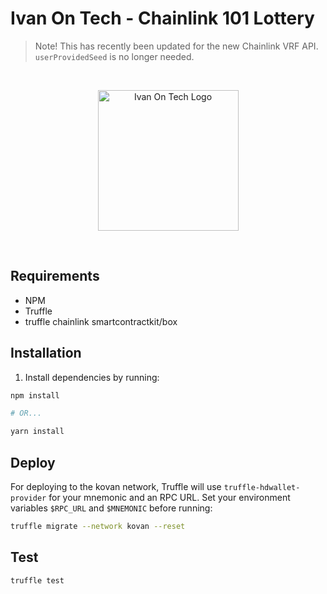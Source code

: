 # Ivan On Tech - Chainlink 101 Lottery

> Note! This has recently been updated for the new Chainlink VRF API. `userProvidedSeed` is no longer needed. 

<br/>
<p align="center">
<a href="https://academy.ivanontech.com/" target="_blank">
<img src="https://kajabi-storefronts-production.kajabi-cdn.com/kajabi-storefronts-production/themes/1192645/settings_images/09PcimqsSdulelqfNUGE_IvanOnTech_Landscape.png" width="225" alt="Ivan On Tech Logo">
</a>
</p>
<br/>

## Requirements

- NPM
- Truffle
- truffle chainlink smartcontractkit/box

## Installation

1. Install dependencies by running:

```bash
npm install

# OR...

yarn install
```

## Deploy

For deploying to the kovan network, Truffle will use `truffle-hdwallet-provider` for your mnemonic and an RPC URL. Set your environment variables `$RPC_URL` and `$MNEMONIC` before running:

```bash
truffle migrate --network kovan --reset
```

## Test

```bash
truffle test 
```
